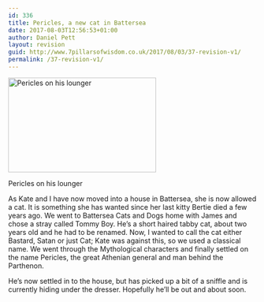 ```yaml
---
id: 336
title: Pericles, a new cat in Battersea
date: 2017-08-03T12:56:53+01:00
author: Daniel Pett
layout: revision
guid: http://www.7pillarsofwisdom.co.uk/2017/08/03/37-revision-v1/
permalink: /37-revision-v1/
---
```

<div id="attachment_46" style="width: 310px" class="wp-caption alignleft">
  <a href="http://35.176.43.170/images/uploads/2008/08/img_0088.jpg" data-rel="lightbox-gallery-J6gvnlTD" data-rl_title="" data-rl_caption="" title=""><img aria-describedby="caption-attachment-46" class="size-medium wp-image-46" title="Pericles on his lounger" src="http://35.176.43.170/images/uploads/2008/08/img_0088-300x192.jpg" alt="Pericles on his lounger" width="300" height="192" /></a>
  
  <p id="caption-attachment-46" class="wp-caption-text">
    Pericles on his lounger
  </p>
</div>

As Kate and I have now moved into a house in Battersea, she is now allowed a cat. It is something she has wanted since her last kitty Bertie died a few years ago. We went to Battersea Cats and Dogs home with James and chose a stray called Tommy Boy. He&#8217;s a short haired tabby cat, about two years old and he had to be renamed. Now, I wanted to call the cat either Bastard, Satan or just Cat; Kate was against this, so we used a classical name. We went through the Mythological characters and finally settled on the name Pericles, the great Athenian general and man behind the Parthenon.

He&#8217;s now settled in to the house, but has picked up a bit of a sniffle and is currently hiding under the dresser. Hopefully he&#8217;ll be out and about soon.